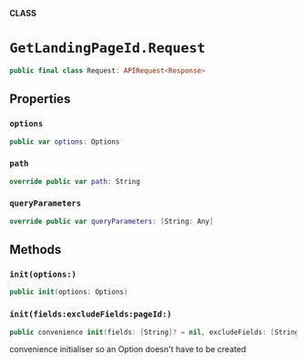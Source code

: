 **CLASS**

# `GetLandingPageId.Request`

```swift
public final class Request: APIRequest<Response>
```

## Properties
### `options`

```swift
public var options: Options
```

### `path`

```swift
override public var path: String
```

### `queryParameters`

```swift
override public var queryParameters: [String: Any]
```

## Methods
### `init(options:)`

```swift
public init(options: Options)
```

### `init(fields:excludeFields:pageId:)`

```swift
public convenience init(fields: [String]? = nil, excludeFields: [String]? = nil, pageId: String)
```

convenience initialiser so an Option doesn't have to be created
